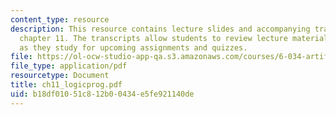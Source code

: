 ```yaml
---
content_type: resource
description: This resource contains lecture slides and accompanying transcripts for
  chapter 11. The transcripts allow students to review lecture material in detail
  as they study for upcoming assignments and quizzes.
file: https://ol-ocw-studio-app-qa.s3.amazonaws.com/courses/6-034-artificial-intelligence-spring-2005/b18df01051c812b00434e5fe921140de_ch11_logicprog.pdf
file_type: application/pdf
resourcetype: Document
title: ch11_logicprog.pdf
uid: b18df010-51c8-12b0-0434-e5fe921140de
---
```

